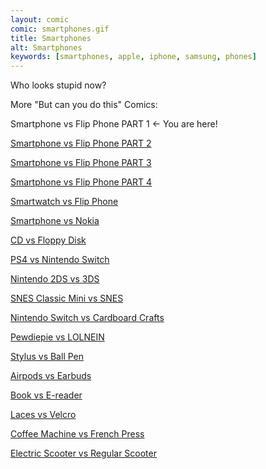 ```yaml
---
layout: comic
comic: smartphones.gif
title: Smartphones
alt: Smartphones
keywords: [smartphones, apple, iphone, samsung, phones]
---
```


Who looks stupid now?

More "But can you do this" Comics:

Smartphone vs Flip Phone PART 1 <- You are here!

[Smartphone vs Flip Phone PART 2](http://lolnein.com/2014/10/01/smartphones2/)

[Smartphone vs Flip Phone PART 3](http://lolnein.com/2016/09/12/galaxynote7vsflipphone/)

[Smartphone vs Flip Phone PART 4](https://lolnein.com/2019/04/27/galaxyfoldvsflipphone/)

[Smartwatch vs Flip Phone](http://lolnein.com/2015/04/24/smartwatches/)

[Smartphone vs Nokia](http://lolnein.com/2016/09/16/smartphonevsnokia/)

[CD vs Floppy Disk](http://lolnein.com/2015/05/11/cdvsfloppydisk/)

[PS4 vs Nintendo Switch](http://lolnein.com/2016/10/21/ps4vsnintendoswitch/)

[Nintendo 2DS vs 3DS](http://lolnein.com/2013/09/06/2ds/)

[SNES Classic Mini vs SNES](https://lolnein.com/2017/06/27/snesclassicminivssnes/)

[Nintendo Switch vs Cardboard Crafts](https://lolnein.com/2018/01/18/nintendoswitchvscardboardcrafts/)

[Pewdiepie vs LOLNEIN](https://lolnein.com/2018/01/20/pewdiepievslolnein/)

[Stylus vs Ball Pen](http://lolnein.com/2015/09/25/stylusvsballpen/)

[Airpods vs Earbuds](http://lolnein.com/2016/09/08/airpodsvsearbuds/)

[Book vs E-reader](http://lolnein.com/2016/03/03/bookvsereader/)

[Laces vs Velcro](http://lolnein.com/2016/07/28/lacesvsvelcro/)

[Coffee Machine vs French Press](https://lolnein.com/2019/10/29/coffeemachinevsfrenchpress/)

[Electric Scooter vs Regular Scooter](http://lolnein.com/2019/11/12/electricscootervsregularscooter/)